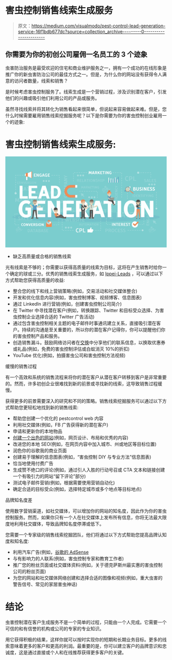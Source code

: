 # 害虫控制销售线索生成服务

> 原文：<https://medium.com/visualmodo/pest-control-lead-generation-service-16f1bdb677dc?source=collection_archive---------0----------------------->

## 你需要为你的初创公司雇佣一名员工的 3 个迹象

虫害防治服务是最受欢迎的住宅和商业维护服务之一，拥有一个成功的在线形象是推广你的新虫害防治公司的最佳方式之一。但是，为什么你的网站没有获得令人满意的访问者数量，线索和销售？

是时候考虑害虫控制服务了。线索生成是一个营销过程，涉及识别潜在客户，引发他们的兴趣或吸引他们利用公司的产品或服务。

虽然寻找线索并将其转化为销售看起来很简单，但说起来容易做起来难。但是，您什么时候需要雇用销售线索挖掘服务呢？以下是你需要为你的害虫控制创业雇用一个的迹象:

# 害虫控制销售线索生成服务:

![](img/0f00ea75f67b3cdfcca9673aaafafdc4.png)

*   缺乏高质量或合格的销售线索

光有线索是不够的；你需要以获得高质量的线索为目标，这将在产生销售时给你一个确定的球或三分。优秀的销售线索生成服务，如 [Ippei-Leads](https://www.ippeileads.com/) ，可以通过以下方式帮助您获得高质量的收益:

*   整合您的线下和线上营销策略(例如，交易活动和社交媒体整合)
*   开发和优化信息内容(例如，害虫控制博客、视频博客、信息图表)
*   通过 LinkedIn 进行营销(例如，创建害虫控制公司简介)
*   在 Twitter 中寻找潜在客户(例如，转换跟踪、Twitter 和目标受众选择、为害虫控制企业选择合适的 Twitter 广告活动)
*   通过包含害虫控制相关主题的电子邮件时事通讯建立关系，直接吸引潜在客户。持续的沟通是至关重要的，所以你的潜在客户记得你，你可以提醒他们你的害虫控制产品和服务。
*   创造销售漏斗。鼓励网络访问者在[交换](https://awards.visualmodo.com/)中分享他们的联系信息，以换取优惠券或礼品(例如，免费的害虫控制评估或白蚁消灭 10%的折扣)
*   YouTube 优化(例如，拍摄害虫公司和害虫控制方法视频)

缓慢的销售过程

有一个高效和系统的销售流程来将你的潜在客户从潜在客户转移到客户是非常重要的。然而，许多初创企业很难找到新的前景或寻找新的线索，这导致销售过程缓慢。

获得更多的前景需要深入的研究和不同的策略。销售线索挖掘服务可以通过以下方式帮助您更轻松地找到新的销售线索:

*   帮助您创建一个优化的 pestcontrol web 内容
*   利用社交媒体(例如，FB 广告获得新的潜在客户)
*   申请和更新你的本地物品
*   [创建一个出色的网站](https://visualmodo.com/wordpress-professional-services/)(例如，网页设计、布局和优秀的内容)
*   改进您的本地 SEO(例如，在网页内容中加入城市、州或地区等目标位置)
*   润色你的谷歌我的商业页面
*   创建易于理解的信息图表(例如，“害虫控制 DIY 与专业方法”信息图表)
*   恰当地使用付费广告
*   生成赞不绝口的评论(例如，通过引人入胜的行动号召或 CTA 文本和链接创建一个有吸引力的网站“留下评论”部分)
*   测试电子邮件营销(例如，根据需要使用营销自动化)
*   确定合适的目标受众(例如，选择特定城市或多个地点等目标地点)

品牌知名度差

使用数字营销渠道，如社交媒体，可以增加你的网站的知名度，因此作为你的害虫控制服务。然而，如果你只有一个人在社交媒体上发布所有信息，你将无法最大限度地利用社交媒体，导致品牌知名度停滞或低下。

您需要一个专家级的销售线索挖掘团队，他们将通过以下方式帮助您提高品牌认知度和知名度:

*   利用汽车广告(例如，[谷歌的 AdSense](https://www.google.com/adsense/start/)
*   与有影响力的人联系(例如，害虫控制专家和教育工作者)
*   推广您的粉丝页面或社交媒体资料(例如，关于德克萨斯州最实惠的害虫控制公司的粉丝页面)
*   为您的网站和社交媒体网络创建和选择合适的图像和视频(例如，重大虫害的警告信号、常见的家居害虫神话)

# 结论

虫害控制潜在客户生成服务不是一个简单的过程，只能由一个人完成。它需要一个可信的和有信誉的机构或公司的专家的专业知识。

用它获得积极的结果，这样你就可以按时实现你的短期和长期业务目标。更多的线索意味着更多的客户和更高的利润。最重要的是，你可以建立客户的品牌意识和忠诚度，这是通过直接或个人和在线推荐获得更多客户的关键。